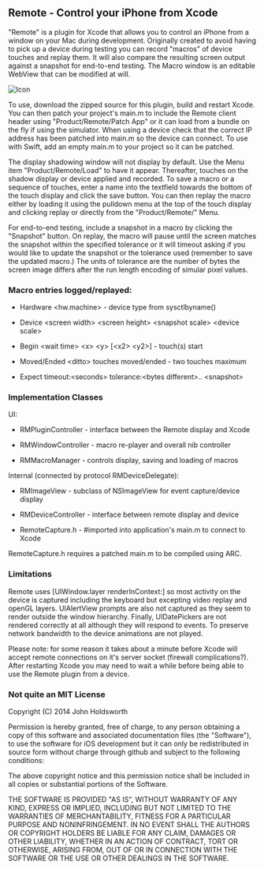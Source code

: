 ## Remote - Control your iPhone from Xcode

"Remote" is a plugin for Xcode that allows you to control an iPhone 
from a window on your Mac during development. Originally created to avoid
having to pick  up a device during testing you can record "macros" 
of device touches and replay them. It will also compare the resulting screen
output against a snapshot for end-to-end testing. The Macro window is an 
editable WebView that can be modified at will.

![Icon](http://injectionforxcode.johnholdsworth.com/remote.png)

To use, download the zipped source for this plugin, build and restart 
Xcode. You can then patch your project's main.m to include the Remote 
client header using "Product/Remote/Patch App" or it can load from a 
bundle on the fly if using the simulator. When using a device check that
the correct IP address has been patched into main.m so the device can connect.
To use with Swift, add an empty main.m to your project so it can be patched.

The display shadowing window will not display by default. Use the
Menu item "Product/Remote/Load" to have it appear. Thereafter, touches
on the shadow display or device applied and recorded. To save a macro 
or a sequence of touches, enter a name into the textfield towards the 
bottom of the touch display and click the save button. You can then 
replay the macro either by loading it using the pulldown menu 
at the top of the touch display and clicking replay or directly from 
the "Product/Remote/<Macro Name>" Menu.

For end-to-end testing, include a snapshot in a macro by clicking
the "Snapshot" button. On replay, the macro will pause until the screen 
matches the snapshot within the specified tolerance or it will timeout 
asking if you would like to update the snapshot or the tolerance used 
(remember to save the updated macro.) The units of tolerance are the 
number of bytes the screen image differs after the run length encoding
of simular pixel values. 

### Macro entries logged/replayed:

- Hardware &lt;hw.machine> - device type from sysctlbyname()

- Device &lt;screen width> &lt;screen height> &lt;snapshot scale> &lt;device scale>

- Begin &lt;wait time> &lt;x> &lt;y> [&lt;x2> &lt;y2>] - touch(s) start

- Moved/Ended &lt;ditto> touches moved/ended - two touches maximum

- Expect timeout:&lt;seconds> tolerance:&lt;bytes different>.. &lt;snapshot>

### Implementation Classes

UI:

- RMPluginController - interface between the Remote display and Xcode

- RMWindowController - macro re-player and overall nib controller

- RMMacroManager - controls display, saving and loading of macros

Internal (connected by protocol RMDeviceDelegate):

- RMImageView - subclass of NSImageView for event capture/device display

- RMDeviceController - interface between remote display and device

- RemoteCapture.h - #imported into application's main.m to connect to Xcode

RemoteCapture.h requires a patched main.m to be compiled using ARC.

### Limitations

Remote uses [UIWindow.layer renderInContext:] so most activity on the device is 
captured including the keyboard but excepting video replay and openGL layers.
UIAlertView prompts are also not captured as they seem to render outside the window
hierarchy. Finally, UIDatePickers are not rendered correctly at all although they will 
respond to events. To preserve network bandwidth to the device animations are not played.

Please note: for some reason it takes about a minute before Xcode will accept remote
connections on it's server socket (firewall complications?). After restarting Xcode
you may need to wait a while before being able to use the Remote plugin from a device.

### Not quite an MIT License

Copyright (C) 2014 John Holdsworth

Permission is hereby granted, free of charge, to any person obtaining a copy of this software and associated documentation files (the "Software"), to use the software for iOS development but it can only be redistributed in source form without charge through github and subject to the following conditions:

The above copyright notice and this permission notice shall be included in all copies or substantial portions of the Software.

THE SOFTWARE IS PROVIDED "AS IS", WITHOUT WARRANTY OF ANY KIND, EXPRESS OR IMPLIED, INCLUDING BUT NOT LIMITED TO THE WARRANTIES OF MERCHANTABILITY, FITNESS FOR A PARTICULAR PURPOSE AND NONINFRINGEMENT. IN NO EVENT SHALL THE AUTHORS OR COPYRIGHT HOLDERS BE LIABLE FOR ANY CLAIM, DAMAGES OR OTHER LIABILITY, WHETHER IN AN ACTION OF CONTRACT, TORT OR OTHERWISE, ARISING FROM, OUT OF OR IN CONNECTION WITH THE SOFTWARE OR THE USE OR OTHER DEALINGS IN THE SOFTWARE.
